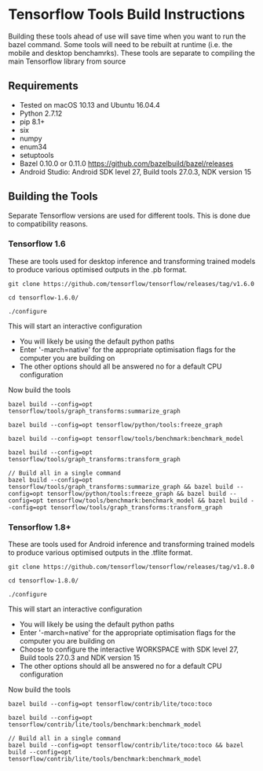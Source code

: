 # Tensorflow Tools Build Instructions

Building these tools ahead of use will save time when you want to run the bazel command. Some tools will need to be rebuilt at runtime (i.e. the mobile and desktop benchamrks). These tools are separate to compiling the main Tensorflow library from source

## Requirements

- Tested on macOS 10.13 and Ubuntu 16.04.4
- Python 2.7.12
- pip 8.1+
- six
- numpy
- enum34
- setuptools
- Bazel 0.10.0 or 0.11.0 https://github.com/bazelbuild/bazel/releases
- Android Studio: Android SDK level 27, Build tools 27.0.3, NDK version 15

## Building the Tools

Separate Tensorflow versions are used for different tools. This is done due to compatibility reasons.

### Tensorflow 1.6

These are tools used for desktop inference and transforming trained models to produce various optimised outputs in the .pb format.

```
git clone https://github.com/tensorflow/tensorflow/releases/tag/v1.6.0

cd tensorflow-1.6.0/

./configure
```

This will start an interactive configuration

- You will likely be using the default python paths
- Enter '-march=native' for the appropriate optimisation flags for the computer you are building on
- The other options should all be answered no for a default CPU configuration

Now build the tools

```
bazel build --config=opt tensorflow/tools/graph_transforms:summarize_graph

bazel build --config=opt tensorflow/python/tools:freeze_graph

bazel build --config=opt tensorflow/tools/benchmark:benchmark_model

bazel build --config=opt tensorflow/tools/graph_transforms:transform_graph

// Build all in a single command
bazel build --config=opt tensorflow/tools/graph_transforms:summarize_graph && bazel build --config=opt tensorflow/python/tools:freeze_graph && bazel build --config=opt tensorflow/tools/benchmark:benchmark_model && bazel build --config=opt tensorflow/tools/graph_transforms:transform_graph
```

### Tensorflow 1.8+

These are tools used for Android inference and transforming trained models to produce various optimised outputs in the .tflite format.

```
git clone https://github.com/tensorflow/tensorflow/releases/tag/v1.8.0

cd tensorflow-1.8.0/

./configure
```

This will start an interactive configuration

- You will likely be using the default python paths
- Enter '-march=native' for the appropriate optimisation flags for the computer you are building on
- Choose to configure the interactive WORKSPACE with SDK level 27, Build tools 27.0.3 and NDK version 15
- The other options should all be answered no for a default CPU configuration

Now build the tools

```
bazel build --config=opt tensorflow/contrib/lite/toco:toco

bazel build --config=opt tensorflow/contrib/lite/tools/benchmark:benchmark_model

// Build all in a single command
bazel build --config=opt tensorflow/contrib/lite/toco:toco && bazel build --config=opt tensorflow/contrib/lite/tools/benchmark:benchmark_model
```

